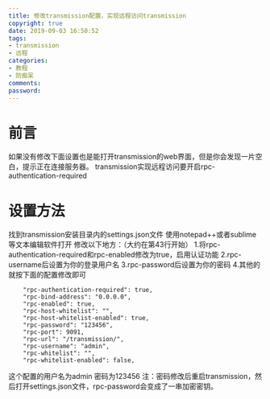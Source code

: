 ```yaml
---
title: 修改transmission配置，实现远程访问transmission
copyright: true
date: 2019-09-03 16:50:52
tags:
- transmission
- 远程
categories:
- 教程
- 防痴呆
comments:
password:
---
```


# 前言
如果没有修改下面设置也是能打开transmission的web界面，但是你会发现一片空白，提示正在连接服务器。
transmission实现远程访问要开启rpc-authentication-required
# 设置方法
找到transmission安装目录内的settings.json文件
使用notepad++或者sublime等文本编辑软件打开
修改以下地方：（大约在第43行开始）
1.将rpc-authentication-required和rpc-enabled修改为true，启用认证功能
2.rpc-username后设置为你的登录用户名
3.rpc-password后设置为你的密码
4.其他的就按下面的配置修改即可
```
    "rpc-authentication-required": true,
    "rpc-bind-address": "0.0.0.0",
    "rpc-enabled": true,
    "rpc-host-whitelist": "",
    "rpc-host-whitelist-enabled": true,
    "rpc-password": "123456",
    "rpc-port": 9091,
    "rpc-url": "/transmission/",
    "rpc-username": "admin",
    "rpc-whitelist": "",
    "rpc-whitelist-enabled": false,
```
这个配置的用户名为admin 密码为123456
注：密码修改后重启transmission，然后打开settings.json文件，rpc-password会变成了一串加密密钥。

